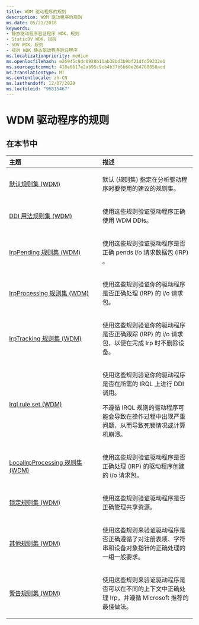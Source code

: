 ```yaml
---
title: WDM 驱动程序的规则
description: WDM 驱动程序的规则
ms.date: 05/21/2018
keywords:
- 静态驱动程序验证程序 WDK，规则
- StaticDV WDK，规则
- SDV WDK，规则
- 规则 WDK 静态驱动程序验证程序
ms.localizationpriority: medium
ms.openlocfilehash: e26945c8dc0928b11ab38bd3b9bf21dfd59332e1
ms.sourcegitcommit: 418e6617e2a695c9cb4b37b5b60e264760858acd
ms.translationtype: MT
ms.contentlocale: zh-CN
ms.lasthandoff: 12/07/2020
ms.locfileid: "96815467"
---
```

# <a name="rules-for-wdm-drivers"></a>WDM 驱动程序的规则


## <a name="in-this-section"></a>在本节中


<table>
<colgroup>
<col width="50%" />
<col width="50%" />
</colgroup>
<thead>
<tr class="header">
<th align="left">主题</th>
<th align="left">描述</th>
</tr>
</thead>
<tbody>
<tr class="odd">
<td align="left"><p><a href="default-rule-set--wdm-.md" data-raw-source="[Default rule set (WDM)](default-rule-set--wdm-.md)">默认规则集 (WDM)</a></p></td>
<td align="left"><p>默认 (规则集) 指定在分析驱动程序时要使用的建议的规则集。</p></td>
</tr>
<tr class="even">
<td align="left"><p><a href="ddi-usage-rule-set--wdm-.md" data-raw-source="[DDI usage rule set (WDM)](ddi-usage-rule-set--wdm-.md)">DDI 用法规则集 (WDM)</a></p></td>
<td align="left"><p>使用这些规则验证驱动程序正确使用 WDM DDIs。</p></td>
</tr>
<tr class="odd">
<td align="left"><p><a href="irppending-rule-set--wdm-.md" data-raw-source="[IrpPending rule set (WDM)](irppending-rule-set--wdm-.md)">IrpPending 规则集 (WDM)</a></p></td>
<td align="left"><p>使用这些规则验证驱动程序是否正确 pends i/o 请求数据包 (IRP) 。</p></td>
</tr>
<tr class="even">
<td align="left"><p><a href="irpprocessing-rule-set--wdm-.md" data-raw-source="[IrpProcessing rule set (WDM)](irpprocessing-rule-set--wdm-.md)">IrpProcessing 规则集 (WDM)</a></p></td>
<td align="left"><p>使用这些规则验证你的驱动程序是否正确处理 (IRP) 的 i/o 请求包。</p></td>
</tr>
<tr class="odd">
<td align="left"><p><a href="irptracking-rule-set--wdm-.md" data-raw-source="[IrpTracking rule set (WDM)](irptracking-rule-set--wdm-.md)">IrpTracking 规则集 (WDM)</a></p></td>
<td align="left"><p>使用这些规则验证你的驱动程序是否正确跟踪 (IRP) 的 i/o 请求包，以便在完成 Irp 时不删除设备。</p></td>
</tr>
<tr class="even">
<td align="left"><p><a href="irql-rule-set--wdm-.md" data-raw-source="[Irql rule set (WDM)](irql-rule-set--wdm-.md)">Irql rule set (WDM)</a></p></td>
<td align="left"><p>使用这些规则验证你的驱动程序是否在所需的 IRQL 上进行 DDI 调用。</p>
<p>不遵循 IRQL 规则的驱动程序可能会导致在操作过程中出现严重问题，从而导致死锁情况或计算机崩溃。</p></td>
</tr>
<tr class="odd">
<td align="left"><p><a href="localirpprocessing-rule-set--wdm-.md" data-raw-source="[LocalIrpProcessing rule set (WDM)](localirpprocessing-rule-set--wdm-.md)">LocalIrpProcessing 规则集 (WDM)</a></p></td>
<td align="left"><p>使用这些规则验证驱动程序是否正确处理 (IRP) 的驱动程序创建的 i/o 请求包。</p></td>
</tr>
<tr class="even">
<td align="left"><p><a href="locking-rule-set--wdm-.md" data-raw-source="[Locking rule set (WDM)](locking-rule-set--wdm-.md)">锁定规则集 (WDM)</a></p></td>
<td align="left"><p>使用这些规则验证驱动程序是否正确管理共享资源。</p></td>
</tr>
<tr class="odd">
<td align="left"><p><a href="miscellaneous-rule-set--wdm-.md" data-raw-source="[Miscellaneous rule set (WDM)](miscellaneous-rule-set--wdm-.md)">其他规则集 (WDM)</a></p></td>
<td align="left"><p>使用这些规则来验证驱动程序是否正确遵循了对注册表项、字符串和设备对象指针的正确处理的一组一般要求。</p></td>
</tr>
<tr class="even">
<td align="left"><p><a href="warning-rule-set--wdm-.md" data-raw-source="[Warning rule set (WDM)](warning-rule-set--wdm-.md)">警告规则集 (WDM)</a></p></td>
<td align="left"><p>使用这些规则来验证驱动程序是否可以在不同的上下文中正确处理 Irp，并遵循 Microsoft 推荐的最佳做法。</p></td>
</tr>
</tbody>
</table>

 

 

 





